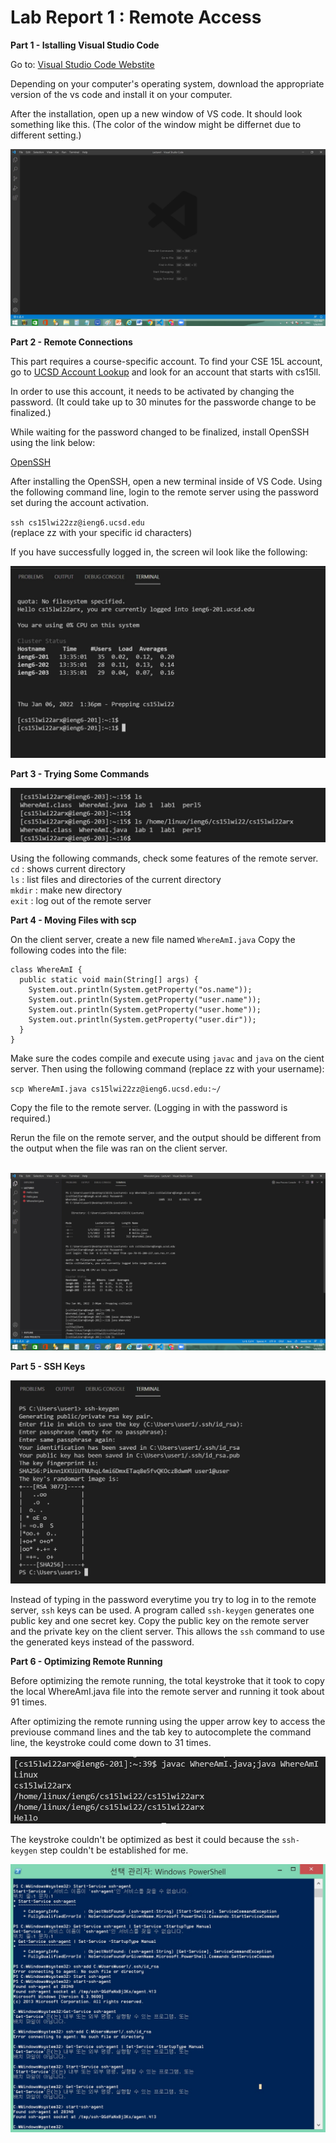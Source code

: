 
# **Lab Report 1 : Remote Access**

**Part 1 - Istalling Visual Studio Code**

Go to: [Visual Studio Code Webstite](https://code.visualstudio.com/)

Depending on your computer's operating system, download the appropriate version of the vs code and install it on your computer.

After the installation, open up a new window of VS code. It should look something like this.
(The color of the window might be differnet due to different setting.)

![image](vscode.jpg)

**Part 2 - Remote Connections**

This part requires a course-specific account.
To find your CSE 15L account, go to [UCSD Account Lookup](https://sdacs.ucsd.edu/~icc/index.php)
and look for an account that starts with cs15ll.

In order to use this account, it needs to be activated by changing the password. (It could take up to 30 minutes for the passworde change to be finalized.)

While waiting for the password changed to be finalized, install OpenSSH using the link below:

[OpenSSH](https://docs.microsoft.com/en-us/windows-server/administration/openssh/openssh_install_firstuse)

After installing the OpenSSH, open a new terminal inside of VS Code.
Using the following command line, login to the remote server using the password set during the account activation.

`ssh cs15lwi22zz@ieng6.ucsd.edu`
<br />(replace zz with your specific id characters)

If you have successfully logged in, the screen wil look like the following:

![image](ssh.jpg)

**Part 3 - Trying Some Commands**

![image](commandline.jpg)

Using the following commands, check some features of the remote server.
<br />`cd` : shows current directory
<br />`ls` : list files and directories of the current directory
<br />`mkdir` : make new directory
<br />`exit` : log out of the remote server

**Part 4 - Moving Files with scp**

On the client server, create a new file named `WhereAmI.java`
Copy the following codes into the file:

```
class WhereAmI {
  public static void main(String[] args) {
    System.out.println(System.getProperty("os.name"));
    System.out.println(System.getProperty("user.name"));
    System.out.println(System.getProperty("user.home"));
    System.out.println(System.getProperty("user.dir"));
  }
}
```
Make sure the codes compile and execute using `javac` and `java` on the cient server.
Then using the following command (replace zz with your username):

`scp WhereAmI.java cs15lwi22zz@ieng6.ucsd.edu:~/`

Copy the file to the remote server. (Logging in with the password is required.)

Rerun the file on the remote server, and the output should be different from the output when the file was ran on the client server.

<br />![image](scp.jpg)

**Part 5 - SSH Keys**

![image](ssh-keygen.jpg)

Instead of typing in the password everytime you try to log in to the remote server, `ssh` keys can be used.
A program called `ssh-keygen` generates one public key and one secret key. Copy the public key on the remote server and the private key on the client server. This allows the `ssh` command to use the generated keys instead of the password.

**Part 6 - Optimizing Remote Running**

Before optimizing the remote running, the total keystroke that it took to copy the local WhereAmI.java file into the remote server and running it took about 91 times.

After optimizing the remote running using the upper arrow key to access the previouse command lines and the tab key to autocomplete the command line, the keystroke could come down to 31 times.

![image](hello.jpg)

The keystroke couldn't be optimized as best it could because the `ssh-keygen` step couldn't be established for me.

![image](ssh-add.jpg)






                                                            
                                                
